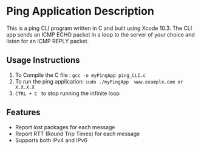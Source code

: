 # Ping Application Description

This is a ping CLI program written in C and built using Xcode 10.3. The CLI app sends an ICMP ECHO packet in a loop to the server of your choice and listen for an ICMP REPLY packet. 

## Usage Instructions

1. To Compile the C file : ```gcc -o myPingApp ping_CLI.c```
2. To run the ping application: ```sudo ./myPingApp  www.example.com or X.X.X.X```
3. ```CTRL + C ``` to stop running the infinite loop

## Features

* Report lost packages for each message
* Report RTT (Round Trip Times) for each message
* Supports both IPv4 and IPv6

